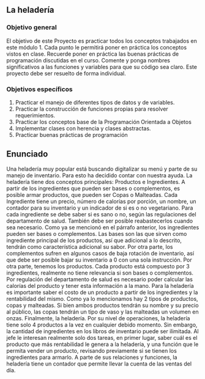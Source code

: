 ## La heladería
### Objetivo general
El objetivo de este Proyecto es practicar todos los conceptos trabajados en este módulo 1. Cada punto le permitirá poner en práctica los conceptos vistos en clase. Recuerde poner en práctica las buenas prácticas de programación discutidas en el curso. Comente y ponga nombres significativos a las funciones y variables para que su código sea claro. Este proyecto debe ser resuelto de forma individual.
### Objetivos específicos
1. Practicar el manejo de diferentes tipos de datos y de variables.
2. Practicar la construcción de funciones propias para resolver requerimientos.
3. Practicar los conceptos base de la Programación Orientada a Objetos
4. Implementar clases con herencia y clases abstractas.
5. Practicar buenas prácticas de programación

## Enunciado
Una heladería muy popular está buscando digitalizar su menú y parte de su manejo de inventario. Para esto ha decidido contar con nuestra ayuda. La heladería tiene dos conceptos principales: Productos e Ingredientes. A partir de los ingredientes que pueden ser bases o complementos, es posible armar productos, que pueden ser Copas o Malteadas.
Cada Ingrediente tiene un precio, número de calorías por porción, un nombre, un contador para su inventario y un indicador de si es o no vegetariano. Para cada ingrediente se debe saber si es sano o no, según las regulaciones del departamento de salud. También debe ser posible reabastecerlos cuando sea necesario. Como ya se mencionó en el párrafo anterior, los ingredientes pueden ser bases o complementos. Las bases son las que sirven como ingrediente principal de los productos, así que adicional a lo descrito, tendrán como característica adicional su sabor. Por otra parte, los complementos sufren en algunos casos de baja rotación de inventario, así que debe ser posible bajar su inventario a 0 con una sola instrucción. 
Por otra parte, tenemos los productos. Cada producto está compuesto por 3 ingredientes, realmente no tiene relevancia si son bases o complementos. Por regulación del departamento de salud es necesario poder calcular las calorías del producto y tener esta información a la mano. Para la heladería es importante saber el costo de un producto a partir de los ingredientes y la rentabilidad del mismo. Como ya lo mencionamos hay 2 tipos de productos, copas y malteadas. Si bien ambos productos tendrán su nombre y su precio al público, las copas tendrán un tipo de vaso y las malteadas un volumen en onzas.
Finalmente, la heladería. Por su nivel de operaciones, la heladería tiene solo 4 productos a la vez en cualquier debido momento. Sin embargo, la cantidad de ingredientes en los libros de inventario puede ser ilimitada. Al jefe le interesan realmente solo dos tareas, en primer lugar, saber cuál es el producto que más rentabilidad le genera a la heladería, y una función que le permita vender un producto, revisando previamente si se tienen los ingredientes para armarlo. A parte de sus relaciones y funciones, la heladería tiene un contador que permite llevar la cuenta de las ventas del día.
